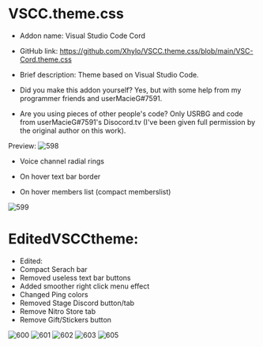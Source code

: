 
# VSCC.theme.css

- Addon name: Visual Studio Code Cord

- GitHub link: https://github.com/Xhylo/VSCC.theme.css/blob/main/VSC-Cord.theme.css

- Brief description: Theme based on Visual Studio Code.

- Did you make this addon yourself?  Yes, but with some help from my programmer friends and userMacieG#7591.

- Are you using pieces of other people's code?  Only USRBG and code from userMacieG#7591's Disocord.tv (I've been given full permission by the original author on this work).

Preview:
![598](https://user-images.githubusercontent.com/77571950/125084159-e1710800-e0d1-11eb-9fa0-fda1adf999b8.png)

- Voice channel radial rings

- On hover text bar border

- On hover members list (compact memberslist)

![599](https://cdn.discordapp.com/attachments/862688548187799565/863048038115967006/unknown.png)

# EditedVSCCtheme:
- Edited:
- Compact Serach bar
- Removed useless text bar buttons
- Added smoother right click menu effect
- Changed Ping colors
- Removed Stage Discord button/tab
- Remove Nitro Store tab
- Remove Gift/Stickers button

![600](https://cdn.discordapp.com/attachments/862688548187799565/863063261125673010/unknown.png)
![601](https://media.discordapp.net/attachments/862688548187799565/863063369765224498/unknown.png?width=1440&height=170)
![602](https://cdn.discordapp.com/attachments/862688548187799565/863063432559591494/unknown.png)
![603](https://cdn.discordapp.com/attachments/862688548187799565/863063492369580052/unknown.png)
![605](https://cdn.discordapp.com/attachments/862688548187799565/863063623257948180/unknown.png)
